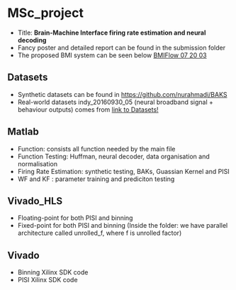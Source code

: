 # MSc_project
* Title: **Brain-Machine Interface firing rate estimation and neural decoding**
* Fancy poster and detailed report can be found in the submission folder
* The proposed BMI system can be seen below
[BMIFlow 07 20 03](https://user-images.githubusercontent.com/72474193/132912148-4448cd21-71c4-4799-8909-797a6a0b0e36.png)



## Datasets
* Synthetic datasets can be found in https://github.com/nurahmadi/BAKS
* Real-world datasets indy_20160930_05 (neural broadband signal + behaviour outputs) comes from [link to Datasets!](https://zenodo.org/record/3854034#.YTu4op70lmq)

## Matlab
* Function: consists all function needed by the main file
* Function Testing: Huffman, neural decoder, data organisation and normalisation
* Firing Rate Estimation: synthetic testing, BAKs, Guassian Kernel and PISI
* WF and KF : parameter training and prediciton testing

## Vivado_HLS
* Floating-point for both PISI and binning
* Fixed-point for both PISI and binning (Inside the folder: we have parallel architecture called unrolled_f, where f is unrolled factor)

## Vivado
* Binning Xilinx SDK code
* PISI Xilinx SDK code

